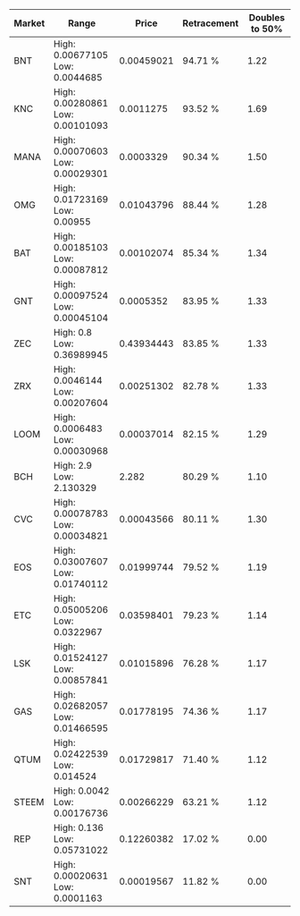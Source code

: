 | Market | Range | Price| Retracement | Doubles to 50% |
| --- | --- | --- | --- | --- |
| BNT | High: 0.00677105<br />Low: 0.0044685 | 0.00459021 | 94.71 % | 1.22 |
| KNC | High: 0.00280861<br />Low: 0.00101093 | 0.0011275 | 93.52 % | 1.69 |
| MANA | High: 0.00070603<br />Low: 0.00029301 | 0.0003329 | 90.34 % | 1.50 |
| OMG | High: 0.01723169<br />Low: 0.00955 | 0.01043796 | 88.44 % | 1.28 |
| BAT | High: 0.00185103<br />Low: 0.00087812 | 0.00102074 | 85.34 % | 1.34 |
| GNT | High: 0.00097524<br />Low: 0.00045104 | 0.0005352 | 83.95 % | 1.33 |
| ZEC | High: 0.8<br />Low: 0.36989945 | 0.43934443 | 83.85 % | 1.33 |
| ZRX | High: 0.0046144<br />Low: 0.00207604 | 0.00251302 | 82.78 % | 1.33 |
| LOOM | High: 0.0006483<br />Low: 0.00030968 | 0.00037014 | 82.15 % | 1.29 |
| BCH | High: 2.9<br />Low: 2.130329 | 2.282 | 80.29 % | 1.10 |
| CVC | High: 0.00078783<br />Low: 0.00034821 | 0.00043566 | 80.11 % | 1.30 |
| EOS | High: 0.03007607<br />Low: 0.01740112 | 0.01999744 | 79.52 % | 1.19 |
| ETC | High: 0.05005206<br />Low: 0.0322967 | 0.03598401 | 79.23 % | 1.14 |
| LSK | High: 0.01524127<br />Low: 0.00857841 | 0.01015896 | 76.28 % | 1.17 |
| GAS | High: 0.02682057<br />Low: 0.01466595 | 0.01778195 | 74.36 % | 1.17 |
| QTUM | High: 0.02422539<br />Low: 0.014524 | 0.01729817 | 71.40 % | 1.12 |
| STEEM | High: 0.0042<br />Low: 0.00176736 | 0.00266229 | 63.21 % | 1.12 |
| REP | High: 0.136<br />Low: 0.05731022 | 0.12260382 | 17.02 % | 0.00 |
| SNT | High: 0.00020631<br />Low: 0.0001163 | 0.00019567 | 11.82 % | 0.00 |
